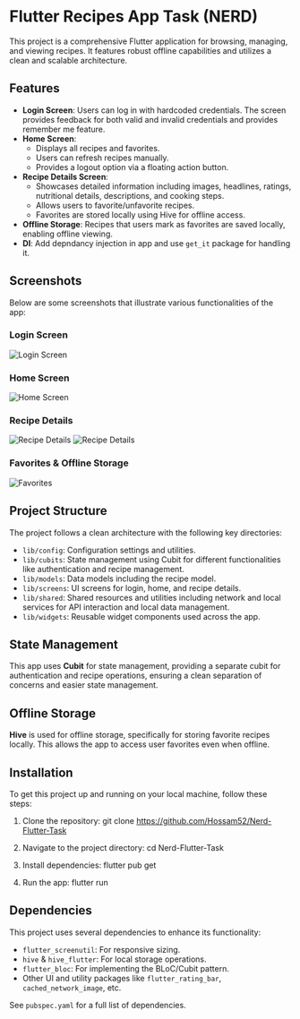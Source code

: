 # Flutter Recipes App Task (NERD)

This project is a comprehensive Flutter application for browsing, managing, and viewing recipes. It features robust offline capabilities and utilizes a clean and scalable architecture.

## Features

- **Login Screen**: Users can log in with hardcoded credentials. The screen provides feedback for both valid and invalid credentials and provides remember me feature.
- **Home Screen**:
  - Displays all recipes and favorites.
  - Users can refresh recipes manually.
  - Provides a logout option via a floating action button.
- **Recipe Details Screen**:
  - Showcases detailed information including images, headlines, ratings, nutritional details, descriptions, and cooking steps.
  - Allows users to favorite/unfavorite recipes.
  - Favorites are stored locally using Hive for offline access.
- **Offline Storage**: Recipes that users mark as favorites are saved locally, enabling offline viewing.
- **DI**: Add depndancy injection in app and use `get_it` package for handling it.

## Screenshots

Below are some screenshots that illustrate various functionalities of the app:

### Login Screen
![Login Screen](/screenshots/login_screen.png)

### Home Screen
![Home Screen](/screenshots/home_screen.png)

### Recipe Details

![Recipe Details](/screenshots/recipe_details.png)
![Recipe Details](/screenshots/recipe_details_2.png)

### Favorites & Offline Storage
![Favorites](/screenshots/favorite_recipes.png)

## Project Structure

The project follows a clean architecture with the following key directories:

- `lib/config`: Configuration settings and utilities.
- `lib/cubits`: State management using Cubit for different functionalities like authentication and recipe management.
- `lib/models`: Data models including the recipe model.
- `lib/screens`: UI screens for login, home, and recipe details.
- `lib/shared`: Shared resources and utilities including network and local services for API interaction and local data management.
- `lib/widgets`: Reusable widget components used across the app.

## State Management

This app uses **Cubit** for state management, providing a separate cubit for authentication and recipe operations, ensuring a clean separation of concerns and easier state management.

## Offline Storage

**Hive** is used for offline storage, specifically for storing favorite recipes locally. This allows the app to access user favorites even when offline.

## Installation

To get this project up and running on your local machine, follow these steps:

1. Clone the repository:
git clone https://github.com/Hossam52/Nerd-Flutter-Task

2. Navigate to the project directory:
cd Nerd-Flutter-Task

3. Install dependencies:
flutter pub get

4. Run the app:
flutter run


## Dependencies

This project uses several dependencies to enhance its functionality:

- `flutter_screenutil`: For responsive sizing.
- `hive` & `hive_flutter`: For local storage operations.
- `flutter_bloc`: For implementing the BLoC/Cubit pattern.
- Other UI and utility packages like `flutter_rating_bar`, `cached_network_image`, etc.

See `pubspec.yaml` for a full list of dependencies.
